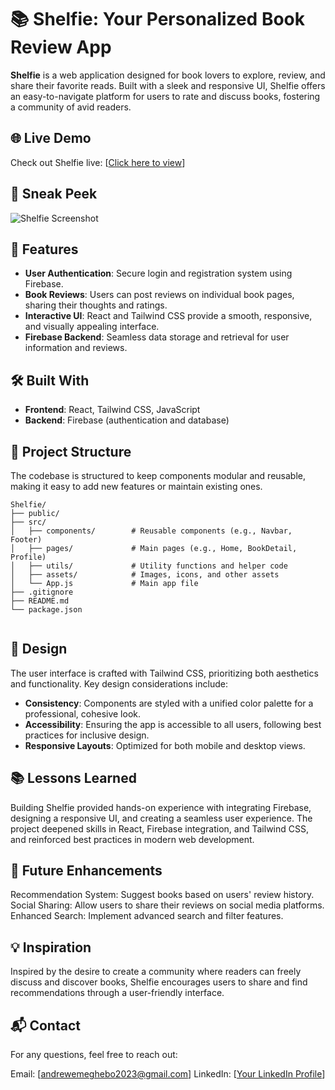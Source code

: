 # 📚 Shelfie: Your Personalized Book Review App

**Shelfie** is a web application designed for book lovers to explore, review, and share their favorite reads. Built with a sleek and responsive UI, Shelfie offers an easy-to-navigate platform for users to rate and discuss books, fostering a community of avid readers.

## 🌐 Live Demo
Check out Shelfie live: [[Click here to view](https://shelfie-app-73320.web.app/)]

## 📸 Sneak Peek

![Shelfie Screenshot](link-to-screenshot)

## 🚀 Features

- **User Authentication**: Secure login and registration system using Firebase.
- **Book Reviews**: Users can post reviews on individual book pages, sharing their thoughts and ratings.
- **Interactive UI**: React and Tailwind CSS provide a smooth, responsive, and visually appealing interface.
- **Firebase Backend**: Seamless data storage and retrieval for user information and reviews.

## 🛠️ Built With

- **Frontend**: React, Tailwind CSS, JavaScript
- **Backend**: Firebase (authentication and database)

## 📂 Project Structure

The codebase is structured to keep components modular and reusable, making it easy to add new features or maintain existing ones.

```plaintext
Shelfie/
├── public/
├── src/
│   ├── components/        # Reusable components (e.g., Navbar, Footer)
│   ├── pages/             # Main pages (e.g., Home, BookDetail, Profile)
│   ├── utils/             # Utility functions and helper code
│   ├── assets/            # Images, icons, and other assets
│   └── App.js             # Main app file
├── .gitignore
├── README.md
└── package.json


```
## 🎨 Design
The user interface is crafted with Tailwind CSS, prioritizing both aesthetics and functionality. Key design considerations include:

- **Consistency**: Components are styled with a unified color palette for a professional, cohesive look.
- **Accessibility**: Ensuring the app is accessible to all users, following best practices for inclusive design.
- **Responsive Layouts**: Optimized for both mobile and desktop views.


## 📚 Lessons Learned
Building Shelfie provided hands-on experience with integrating Firebase, designing a responsive UI, and creating a seamless user experience. The project deepened skills in React, Firebase integration, and Tailwind CSS, and reinforced best practices in modern web development.

## 📝 Future Enhancements
Recommendation System: Suggest books based on users' review history.
Social Sharing: Allow users to share their reviews on social media platforms.
Enhanced Search: Implement advanced search and filter features.

## 💡 Inspiration
Inspired by the desire to create a community where readers can freely discuss and discover books, Shelfie encourages users to share and find recommendations through a user-friendly interface.

## 📬 Contact
For any questions, feel free to reach out:

Email: [andrewemeghebo2023@gmail.com]
LinkedIn: [[Your LinkedIn Profile](https://www.linkedin.com/in/andrewemeghebo/)]
